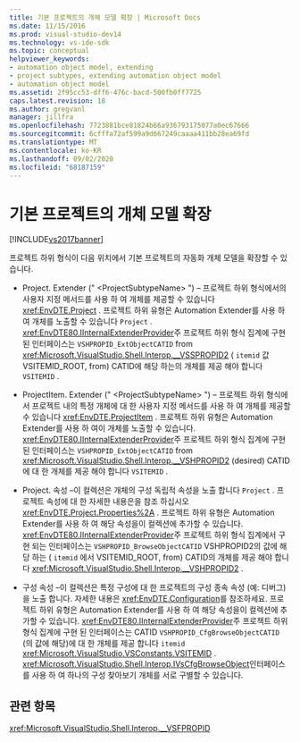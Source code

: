 ```yaml
---
title: 기본 프로젝트의 개체 모델 확장 | Microsoft Docs
ms.date: 11/15/2016
ms.prod: visual-studio-dev14
ms.technology: vs-ide-sdk
ms.topic: conceptual
helpviewer_keywords:
- automation object model, extending
- project subtypes, extending automation object model
- automation object model
ms.assetid: 2f95cc53-dff6-476c-bacd-500fb0ff7725
caps.latest.revision: 18
ms.author: gregvanl
manager: jillfra
ms.openlocfilehash: 7723881bce81824b66a936793175077a0ec67666
ms.sourcegitcommit: 6cfffa72af599a9d667249caaaa411bb28ea69fd
ms.translationtype: MT
ms.contentlocale: ko-KR
ms.lasthandoff: 09/02/2020
ms.locfileid: "68187159"
---
```

# <a name="extending-the-object-model-of-the-base-project"></a>기본 프로젝트의 개체 모델 확장
[!INCLUDE[vs2017banner](../../includes/vs2017banner.md)]

프로젝트 하위 형식이 다음 위치에서 기본 프로젝트의 자동화 개체 모델을 확장할 수 있습니다.  
  
- Project. Extender (" \<ProjectSubtypeName> ") – 프로젝트 하위 형식에서의 사용자 지정 메서드를 사용 하 여 개체를 제공할 수 있습니다 <xref:EnvDTE.Project> . 프로젝트 하위 유형은 Automation Extender를 사용 하 여 개체를 노출할 수 있습니다 `Project` . <xref:EnvDTE80.IInternalExtenderProvider>주 프로젝트 하위 형식 집계에 구현 된 인터페이스는 `VSHPROPID_ExtObjectCATID` from <xref:Microsoft.VisualStudio.Shell.Interop.__VSSPROPID2> ( `itemid` 값 VSITEMID_ROOT, from) CATID에 해당 하는의 개체를 제공 해야 합니다 `VSITEMID` .  
  
- ProjectItem. Extender (" \<ProjectSubtypeName> ") – 프로젝트 하위 형식에서 프로젝트 내의 특정 개체에 대 한 사용자 지정 메서드를 사용 하 여 개체를 제공할 수 있습니다 <xref:EnvDTE.ProjectItem> . 프로젝트 하위 유형은 Automation Extender를 사용 하 여이 개체를 노출할 수 있습니다. <xref:EnvDTE80.IInternalExtenderProvider>주 프로젝트 하위 형식 집계에 구현 된 인터페이스는 `VSHPROPID_ExtObjectCATID` from <xref:Microsoft.VisualStudio.Shell.Interop.__VSHPROPID2> (desired) CATID에 대 한 개체를 제공 해야 합니다 `VSITEMID` .  
  
- Project. 속성 –이 컬렉션은 개체의 구성 독립적 속성을 노출 합니다 `Project` . 프로젝트 속성에 대 한 자세한 내용은을 참조 하십시오 <xref:EnvDTE.Project.Properties%2A> . 프로젝트 하위 유형은 Automation Extender를 사용 하 여 해당 속성을이 컬렉션에 추가할 수 있습니다. <xref:EnvDTE80.IInternalExtenderProvider>주 프로젝트 하위 형식 집계에서 구현 되는 인터페이스는 `VSHPROPID_BrowseObjectCATID` VSHPROPID2의 값에 해당 하는 ( `itemid` 에서 VSITEMID_ROOT, from) CATID의 개체를 제공 해야 합니다 <xref:Microsoft.VisualStudio.Shell.Interop.__VSHPROPID2> .  
  
- 구성 속성 –이 컬렉션은 특정 구성에 대 한 프로젝트의 구성 종속 속성 (예: 디버그)을 노출 합니다. 자세한 내용은 <xref:EnvDTE.Configuration>를 참조하세요. 프로젝트 하위 유형은 Automation Extender를 사용 하 여 해당 속성을이 컬렉션에 추가할 수 있습니다. <xref:EnvDTE80.IInternalExtenderProvider>주 프로젝트 하위 형식 집계에 구현 된 인터페이스는 CATID `VSHPROPID_CfgBrowseObjectCATID` (의 값에 해당)에 대 한 개체를 제공 합니다 `itemid` <xref:Microsoft.VisualStudio.VSConstants.VSITEMID> . <xref:Microsoft.VisualStudio.Shell.Interop.IVsCfgBrowseObject>인터페이스를 사용 하 여 하나의 구성 찾아보기 개체를 서로 구별할 수 있습니다.  
  
## <a name="see-also"></a>관련 항목  
 <xref:Microsoft.VisualStudio.Shell.Interop.__VSFPROPID>
